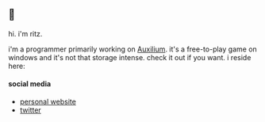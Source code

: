## 💞

hi. i'm ritz.

i'm a programmer primarily working on [Auxilium](https://github.com/meowfluff/Auxilium). 
it's a free-to-play game on windows and it's not that storage intense. check it out if you want.
i reside here:

#### social media

 - [personal website](https://meowfluff.github.io)
 - [twitter](https://twitter.com/meowfIuff)
